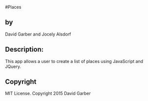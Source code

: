 #Places
<h2>by</h2>
David Garber and Jocely Alsdorf

<h2>Description:</h2>
This app allows a user to create a list of places using JavaScript and JQuery.

<h2>Copyright</h2>
 MIT License. Copyright 2015 David Garber
